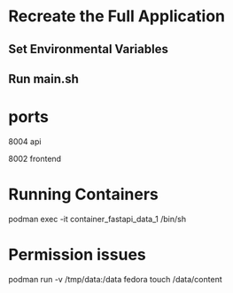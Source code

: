 # Recreate the Full Application

## Set Environmental Variables

## Run main.sh


# ports

8004 api

8002 frontend

# Running Containers

podman exec -it container_fastapi_data_1 /bin/sh

# Permission issues

podman run -v /tmp/data:/data fedora touch /data/content


